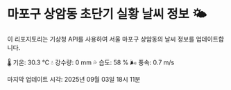 
# 마포구 상암동 초단기 실황 날씨 정보 🌤️

이 리포지토리는 기상청 API를 사용하여 서울 마포구 상암동의 날씨 정보를 업데이트합니다. 

🌡️ 기온: 30.3 ℃
💧 강수량: 0 mm
💦 습도: 58 %
🌬️ 풍속: 0.7 m/s

마지막 업데이트 시각: 2025년 09월 03일 18시 11분    
